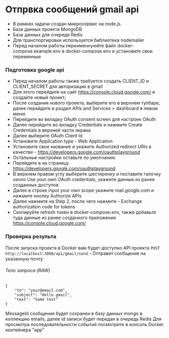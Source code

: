 # Отпрвка сообщений gmail api

- В рамках задачи создан микросервис на node.js.
- База данных проекта MongoDB
- База данных для очереди Redis
- Для транспортировки используется библиотека nodemailer
- Перед началом работы переименнуюйте файл docker-compose.example.env в docker-compose.env и установите свои переменные

### Подготовка google api

- Перед началом работы также требуется создать CLIENT_ID и CLIENT_SECRET для авторизации в gmail
- Для этого перейдите на сайт https://console.cloud.google.com/ и создайте новый проект;
- После создания нового проекта, выберите его в верхнем тулбаре, далее перейдите в раздел APIs and Services > dashboard в левом меню
- Перейдите во вкладку OAuth consent screen для настроек OAuth
- Далее перейдите во вкладку Credentials и нажмите Create Credentials в верхней части экрана
- Далее выберите OAuth Client Id
- Установите Application type - Web Application
- Установите свое название и укажите Authorized redirect URIs в качестве - https://developers.google.com/oauthplayground
- Остальные настройки оставьте по умолчанию
- Перейдите в на страницу https://developers.google.com/oauthplayground
- В верхнем правом углу выберите шестиренку и поставите галочку около Use your own OAuth credentials, укажите данные из ранее созданных доступов
- Далее в строке input your own scope укажите mail.google.com и нажмите кнопку Authorize APIs
- Далее нажмите на Step 2, после чего нажмите - Exchange authorization code for tokens
- Скопируйте refresh токен в docker-compose.env, также добавьте туда данные из ранее созданного приложения https://console.cloud.google.com/

### Проверка результа

После запуска проекта в Docker вам будет доступно API проекта
`POST http://localhost:3000/api/gmail/send` - Отправит сообщение на указанную почту

###### Тело запроса (RAW)

```
{
    "to": "your@email.com",
    "subject": "Hello gmail",
    "text": "Some text"
}
```

MessageId сообщения будет сохранен в базу данных mongo в коллекцию emails, далее id записи будет передан в очередь Redis
Для просмотра последовательности событий посмотрите в консоль Docker контейнера "app"
